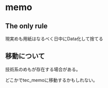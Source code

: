 # memo

## The only rule

現実めも用紙はなるべく日中にData化して捨てる

## 移動について

技術系のめもが存在する場合がある。

どこかでtec_memoに移動するかもしれない。
